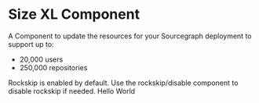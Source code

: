 # Size XL Component

A Component to update the resources for your Sourcegraph deployment to support up to:

- 20,000 users
- 250,000 repositories

Rockskip is enabled by default. Use the rockskip/disable component to disable rockskip if needed.
Hello World
